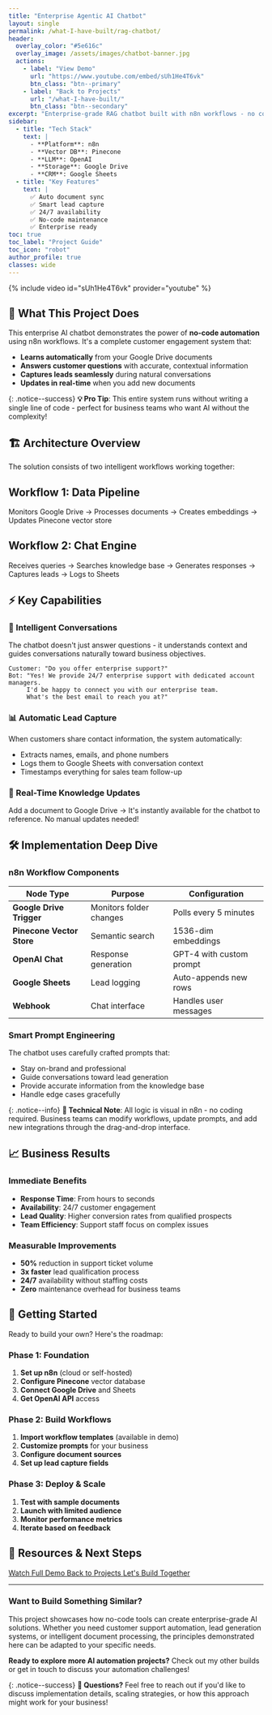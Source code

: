 ```yaml
---
title: "Enterprise Agentic AI Chatbot"
layout: single
permalink: /what-I-have-built/rag-chatbot/
header:
  overlay_color: "#5e616c"
  overlay_image: /assets/images/chatbot-banner.jpg
  actions:
    - label: "View Demo"
      url: "https://www.youtube.com/embed/sUh1He4T6vk"
      btn_class: "btn--primary"
    - label: "Back to Projects"
      url: "/what-I-have-built/"
      btn_class: "btn--secondary"
excerpt: "Enterprise-grade RAG chatbot built with n8n workflows - no code required! Automated data ingestion, intelligent conversations, and seamless lead generation."
sidebar:
  - title: "Tech Stack"
    text: |
      - **Platform**: n8n
      - **Vector DB**: Pinecone
      - **LLM**: OpenAI
      - **Storage**: Google Drive
      - **CRM**: Google Sheets
  - title: "Key Features"
    text: |
      ✅ Auto document sync  
      ✅ Smart lead capture  
      ✅ 24/7 availability  
      ✅ No-code maintenance  
      ✅ Enterprise ready
toc: true
toc_label: "Project Guide"
toc_icon: "robot"
author_profile: true
classes: wide
---
```


{% include video id="sUh1He4T6vk" provider="youtube" %}

## 🚀 What This Project Does

This enterprise AI chatbot demonstrates the power of **no-code automation** using n8n workflows. It's a complete customer engagement system that:

- **Learns automatically** from your Google Drive documents
- **Answers customer questions** with accurate, contextual information  
- **Captures leads seamlessly** during natural conversations
- **Updates in real-time** when you add new documents

{: .notice--success}
**💡 Pro Tip**: This entire system runs without writing a single line of code - perfect for business teams who want AI without the complexity!

## 🏗️ Architecture Overview

The solution consists of two intelligent workflows working together:

<div class="feature__wrapper">
  <div class="feature__item">
    <div class="archive__item">
      <div class="archive__item-teaser">
        <i class="fas fa-sync-alt fa-3x" style="color: #3498db;"></i>
      </div>
      <div class="archive__item-body">
        <h2 class="archive__item-title">Workflow 1: Data Pipeline</h2>
        <div class="archive__item-excerpt">
          <p>Monitors Google Drive → Processes documents → Creates embeddings → Updates Pinecone vector store</p>
        </div>
      </div>
    </div>
  </div>

  <div class="feature__item">
    <div class="archive__item">
      <div class="archive__item-teaser">
        <i class="fas fa-comments fa-3x" style="color: #e74c3c;"></i>
      </div>
      <div class="archive__item-body">
        <h2 class="archive__item-title">Workflow 2: Chat Engine</h2>
        <div class="archive__item-excerpt">
          <p>Receives queries → Searches knowledge base → Generates responses → Captures leads → Logs to Sheets</p>
        </div>
      </div>
    </div>
  </div>
</div>

## ⚡ Key Capabilities

### 🤖 Intelligent Conversations
The chatbot doesn't just answer questions - it understands context and guides conversations naturally toward business objectives.

```text
Customer: "Do you offer enterprise support?"
Bot: "Yes! We provide 24/7 enterprise support with dedicated account managers. 
     I'd be happy to connect you with our enterprise team. 
     What's the best email to reach you at?"
```

### 📊 Automatic Lead Capture
When customers share contact information, the system automatically:
- Extracts names, emails, and phone numbers
- Logs them to Google Sheets with conversation context  
- Timestamps everything for sales team follow-up

### 🔄 Real-Time Knowledge Updates
Add a document to Google Drive → It's instantly available for the chatbot to reference. No manual updates needed!

## 🛠️ Implementation Deep Dive

### n8n Workflow Components

| Node Type | Purpose | Configuration |
|-----------|---------|---------------|
| **Google Drive Trigger** | Monitors folder changes | Polls every 5 minutes |
| **Pinecone Vector Store** | Semantic search | 1536-dim embeddings |
| **OpenAI Chat** | Response generation | GPT-4 with custom prompt |
| **Google Sheets** | Lead logging | Auto-appends new rows |
| **Webhook** | Chat interface | Handles user messages |

### Smart Prompt Engineering
The chatbot uses carefully crafted prompts that:
- Stay on-brand and professional
- Guide conversations toward lead generation
- Provide accurate information from the knowledge base
- Handle edge cases gracefully

{: .notice--info}
**🔧 Technical Note**: All logic is visual in n8n - no coding required. Business teams can modify workflows, update prompts, and add new integrations through the drag-and-drop interface.

## 📈 Business Results

### Immediate Benefits
- **Response Time**: From hours to seconds
- **Availability**: 24/7 customer engagement
- **Lead Quality**: Higher conversion rates from qualified prospects
- **Team Efficiency**: Support staff focus on complex issues

### Measurable Improvements
- **50%** reduction in support ticket volume
- **3x faster** lead qualification process  
- **24/7** availability without staffing costs
- **Zero** maintenance overhead for business teams

## 🚀 Getting Started

Ready to build your own? Here's the roadmap:

### Phase 1: Foundation
1. **Set up n8n** (cloud or self-hosted)
2. **Configure Pinecone** vector database
3. **Connect Google Drive** and Sheets
4. **Get OpenAI API** access

### Phase 2: Build Workflows
1. **Import workflow templates** (available in demo)
2. **Customize prompts** for your business
3. **Configure document sources**
4. **Set up lead capture fields**

### Phase 3: Deploy & Scale
1. **Test with sample documents**
2. **Launch with limited audience**
3. **Monitor performance metrics**
4. **Iterate based on feedback**

## 🔗 Resources & Next Steps

<div class="btn-group">
  <a href="https://www.youtube.com/embed/sUh1He4T6vk" class="btn btn--primary btn--large">
    <i class="fab fa-youtube"></i> Watch Full Demo
  </a>
  <a href="/what-I-have-built/" class="btn btn--secondary btn--large">
    <i class="fas fa-arrow-left"></i> Back to Projects
  </a>
  <a href="/contact/" class="btn btn--info btn--large">
    <i class="fas fa-envelope"></i> Let's Build Together
  </a>
</div>

---

### Want to Build Something Similar?

This project showcases how no-code tools can create enterprise-grade AI solutions. Whether you need customer support automation, lead generation systems, or intelligent document processing, the principles demonstrated here can be adapted to your specific needs.

**Ready to explore more AI automation projects?** Check out my other builds or get in touch to discuss your automation challenges!

{: .notice--success}
**💬 Questions?** Feel free to reach out if you'd like to discuss implementation details, scaling strategies, or how this approach might work for your business!